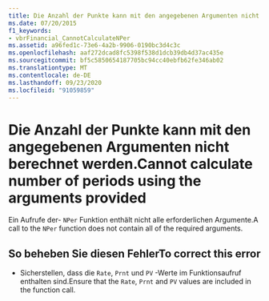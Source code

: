 ```yaml
---
title: Die Anzahl der Punkte kann mit den angegebenen Argumenten nicht berechnet werden.
ms.date: 07/20/2015
f1_keywords:
- vbrFinancial_CannotCalculateNPer
ms.assetid: a96fed1c-73e6-4a2b-9906-0190bc3d4c3c
ms.openlocfilehash: aaf272dcad8fc5398f538d1dcb39db4d37ac435e
ms.sourcegitcommit: bf5c5850654187705bc94cc40ebfb62fe346ab02
ms.translationtype: MT
ms.contentlocale: de-DE
ms.lasthandoff: 09/23/2020
ms.locfileid: "91059859"
---
```

# <a name="cannot-calculate-number-of-periods-using-the-arguments-provided"></a><span data-ttu-id="f92bd-102">Die Anzahl der Punkte kann mit den angegebenen Argumenten nicht berechnet werden.</span><span class="sxs-lookup"><span data-stu-id="f92bd-102">Cannot calculate number of periods using the arguments provided</span></span>

<span data-ttu-id="f92bd-103">Ein Aufrufe der- `NPer` Funktion enthält nicht alle erforderlichen Argumente.</span><span class="sxs-lookup"><span data-stu-id="f92bd-103">A call to the `NPer` function does not contain all of the required arguments.</span></span>  
  
## <a name="to-correct-this-error"></a><span data-ttu-id="f92bd-104">So beheben Sie diesen Fehler</span><span class="sxs-lookup"><span data-stu-id="f92bd-104">To correct this error</span></span>  
  
- <span data-ttu-id="f92bd-105">Sicherstellen, dass die `Rate`, `Prnt` und `PV` -Werte im Funktionsaufruf enthalten sind.</span><span class="sxs-lookup"><span data-stu-id="f92bd-105">Ensure that the `Rate`, `Prnt` and `PV` values are included in the function call.</span></span>
